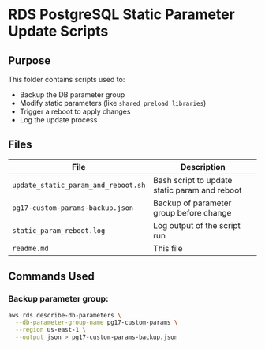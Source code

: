 # RDS PostgreSQL Static Parameter Update Scripts

## Purpose

This folder contains scripts used to:
- Backup the DB parameter group
- Modify static parameters (like `shared_preload_libraries`)
- Trigger a reboot to apply changes
- Log the update process

## Files

| File                                | Description |
|-------------------------------------|-------------|
| `update_static_param_and_reboot.sh` | Bash script to update static param and reboot |
| `pg17-custom-params-backup.json`    | Backup of parameter group before change        |
| `static_param_reboot.log`           | Log output of the script run                   |
| `readme.md`                         | This file                                      |

## Commands Used

### Backup parameter group:
```bash
aws rds describe-db-parameters \
  --db-parameter-group-name pg17-custom-params \
  --region us-east-1 \
  --output json > pg17-custom-params-backup.json
